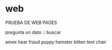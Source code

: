 # web
PRUEBA DE WEB PAGES
 
 
pregunta un dato :: buscar

amex hear fraud puppy hamster kitten text chair
